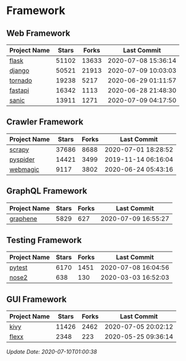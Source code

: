 # Framework

## Web Framework

| Project Name | Stars | Forks | Last Commit |
| ------------ | ----- | ----- | ----------- |
| [flask](https://github.com/pallets/flask) | 51102 | 13633 | 2020-07-08 15:36:14 |
| [django](https://github.com/django/django) | 50521 | 21913 | 2020-07-09 10:03:03 |
| [tornado](https://github.com/tornadoweb/tornado) | 19238 | 5217 | 2020-06-29 01:11:57 |
| [fastapi](https://github.com/tiangolo/fastapi) | 16342 | 1113 | 2020-06-28 21:48:30 |
| [sanic](https://github.com/huge-success/sanic) | 13911 | 1271 | 2020-07-09 04:17:50 |

## Crawler Framework

| Project Name | Stars | Forks | Last Commit |
| ------------ | ----- | ----- | ----------- |
| [scrapy](https://github.com/scrapy/scrapy) | 37686 | 8688 | 2020-07-01 18:28:52 |
| [pyspider](https://github.com/binux/pyspider) | 14421 | 3499 | 2019-11-14 06:16:04 |
| [webmagic](https://github.com/code4craft/webmagic) | 9117 | 3802 | 2020-06-24 05:43:16 |

## GraphQL Framework

| Project Name | Stars | Forks | Last Commit |
| ------------ | ----- | ----- | ----------- |
| [graphene](https://github.com/graphql-python/graphene) | 5829 | 627 | 2020-07-09 16:55:27 |

## Testing Framework

| Project Name | Stars | Forks | Last Commit |
| ------------ | ----- | ----- | ----------- |
| [pytest](https://github.com/pytest-dev/pytest) | 6170 | 1451 | 2020-07-08 16:04:56 |
| [nose2](https://github.com/nose-devs/nose2) | 638 | 130 | 2020-03-03 16:52:03 |

## GUI Framework

| Project Name | Stars | Forks | Last Commit |
| ------------ | ----- | ----- | ----------- |
| [kivy](https://github.com/kivy/kivy) | 11426 | 2462 | 2020-07-05 20:02:12 |
| [flexx](https://github.com/flexxui/flexx) | 2348 | 223 | 2020-05-25 09:36:14 |

*Update Date: 2020-07-10T01:00:38*